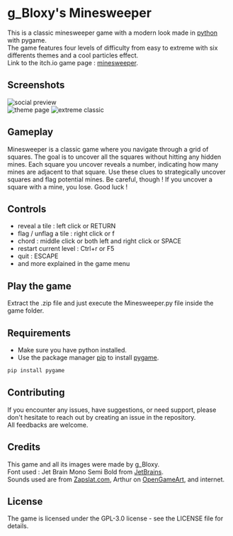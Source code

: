 # g_Bloxy's Minesweeper

This is a classic minesweeper game with a modern look made in [python](https://www.python.org) with pygame.  
The game features four levels of difficulty from easy to extreme with six differents themes and a cool particles effect.  
Link to the itch.io game page : [minesweeper](https://g-bloxy.itch.io/minesweeper).

## Screenshots

![social preview](https://github.com/gBloxy/modern-minesweeper/assets/121670440/53370a04-86a3-409e-bf6e-3cd39001fabd)  
![theme page](https://github.com/gBloxy/modern-minesweeper/assets/121670440/75ce9e03-aad0-42db-ae7d-70df7e42b9a9)
![extreme classic](https://github.com/gBloxy/modern-minesweeper/assets/121670440/2be64c9a-8984-4ccf-bb65-cd4d5c231205)


## Gameplay

Minesweeper is a classic game where you navigate through a grid of squares. The goal is to uncover all the squares without hitting any hidden mines. Each square you uncover reveals a number, indicating how many mines are adjacent to that square. Use these clues to strategically uncover squares and flag potential mines. Be careful, though ! If you uncover a square with a mine, you lose. Good luck !

## Controls

+ reveal a tile : left click or RETURN
+ flag  / unflag a tile : right click or f
+ chord : middle click or both left and right click or SPACE
+ restart current level : Ctrl+r or F5
+ quit : ESCAPE
+ and more explained in the game menu

## Play the game

Extract the .zip file and just execute the Minesweeper.py file inside the game folder.

## Requirements

* Make sure you have python installed.  
* Use the package manager [pip](https://pip.pypa.io/en/stable/) to install [pygame](https://www.pygame.org/news).  
```bash
pip install pygame
```

## Contributing
 
If you encounter any issues, have suggestions, or need support, please don't hesitate to reach out by creating an issue in the repository.  
All feedbacks are welcome.

## Credits

This game and all its images were made by g_Bloxy.  
Font used : Jet Brain Mono Semi Bold from [JetBrains](https://www.jetbrains.com).  
Sounds used are from [Zapslat.com](https://www.zapsplat.com), Arthur on [OpenGameArt](https://opengameart.org/users/arthur), and internet.

## License
The game is licensed under the GPL-3.0 license - see the LICENSE file for details.
